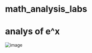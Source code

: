 # math_analysis_labs
# analys of e^x
![image](https://user-images.githubusercontent.com/59867043/230998071-ca2d4ae4-2697-46c5-8fcb-665a62ba4001.png)

